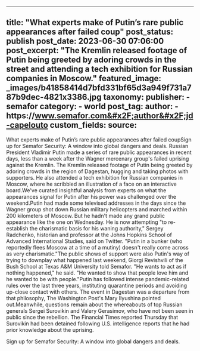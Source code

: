 
---
title: "What experts make of Putin’s rare public appearances after failed coup" 
post_status: publish
post_date: 2023-06-30 07:06:00 
post_excerpt: "The Kremlin released footage of Putin being greeted by adoring crowds in the street and attending a tech exhibition for Russian companies in Moscow."
featured_image: _images/b41858414d7bfd331bf65d3a949f731a787b9dec-4821x3386.jpg 
taxonomy:
    publisher:
        - semafor
    category:
        - world 
    post_tag:
    author:
        - https:&#x2F;&#x2F;www.semafor.com&#x2F;author&#x2F;jd-capelouto
custom_fields:
    source: 
---
What experts make of Putin’s rare public appearances after failed coupSign up for Semafor Security: A window into global dangers and deals.  Russian President Vladimir Putin made a series of rare public appearances in recent days, less than a week after the Wagner mercenary group&#39;s failed uprising against the Kremlin. The Kremlin released footage of Putin being greeted by adoring crowds in the region of Dagestan, hugging and taking photos with supporters. He also attended a tech exhibition for Russian companies in Moscow, where he scribbled an illustration of a face on an interactive board.We&#39;ve curated insightful analysis from experts on what the appearances signal for Putin after his power was challenged over the weekend.Putin had made some televised addresses in the days since the Wagner group shot down Russian military helicopters and marched within 200 kilometers of Moscow. But he hadn&#39;t made any grand public appearance like the one on Wednesday. He is now attempting &quot;to re-establish the charismatic basis for his waning authority,&quot; Sergey Radchenko, historian and professor at the Johns Hopkins School of Advanced International Studies, said on Twitter. &quot;Putin in a bunker (who reportedly flees Moscow at a time of a mutiny) doesn&#39;t really come across as very charismatic.&quot;The public shows of support were also Putin&#39;s way of trying to downplay what happened last weekend, Giorgi Revishvili of the Bush School at Texas A&amp;M University told Semafor. &quot;He wants to act as if nothing happened,&quot; he said. &quot;He wanted to show that people love him and he wanted to be with people.&quot;Putin has followed intense pandemic-related rules over the last three years, instituting quarantine periods and avoiding up-close contact with others. The event in Dagestan was a departure from that philosophy, The Washington Post&#39;s Mary Ilyushina pointed out.Meanwhile, questions remain about the whereabouts of top Russian generals Sergei Surovikin and Valery Gerasimov, who have not been seen in public since the rebellion. The Financial Times reported Thursday that Surovikin had been detained following U.S. intelligence reports that he had prior knowledge about the uprising.

Sign up for Semafor Security: A window into global dangers and deals. 